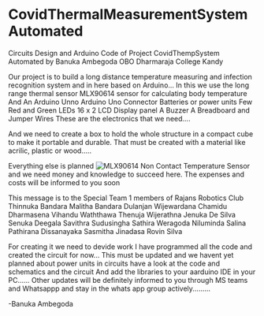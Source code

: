 # CovidThermalMeasurementSystemAutomated
Circuits Design and Arduino Code of Project CovidThempSystem Automated by Banuka Ambegoda OBO Dharmaraja College Kandy

Our project is to build a long distance temperature measuring and infection recognition system and in here based on Arduino...
In this we use the long range thermal sensor MLX90614 sensor for  calculating body temperature
And An Arduino Unno
Arduino Uno Connector
Batteries or power units
Few Red and Green LEDs
16 x 2 LCD Display panel
A Buzzer
A Breadboard
and Jumper Wires
These are the electronics that we need....

And we need to create a box to hold the whole structure in a compact cube to make it portable and durable.
That must be created with a material like acrilic, plastic or wood.....

Everything else is planned 
![MLX90614 Non Contact Temperature Sensor](https://user-images.githubusercontent.com/89307136/133883903-6a2df113-1270-4f51-91b5-99452340ab13.jpg)
and we need money and knowledge to succeed here. The expenses and costs will be informed to you soon


This message is to the Special Team 1 members of Rajans Robotics Club
Thinnuka Bandara
Malitha Bandara
Dulanjan Wijewardana
Chamidu Dharmasena
Vihandu Waththawa
Thenuja Wijerathna
Jenuka De Silva
Senuka Deegala
Savithra Sudusingha
Sathira Weragoda
Niluminda
Salina Pathirana
Dissanayaka
Sasmitha Jinadasa
Rovin Silva

For creating it we need to devide work
I have programmed all the code and created the circuit for now...
This must be updated and we havent yet planned about power units in circuits have a look at the code and schematics and the circuit
And add the libraries to your aarduino IDE in your PC......
Other updates will be definitely informed to you through MS teams and Whatsappp and stay in the whats app group actively.........

-Banuka Ambegoda
